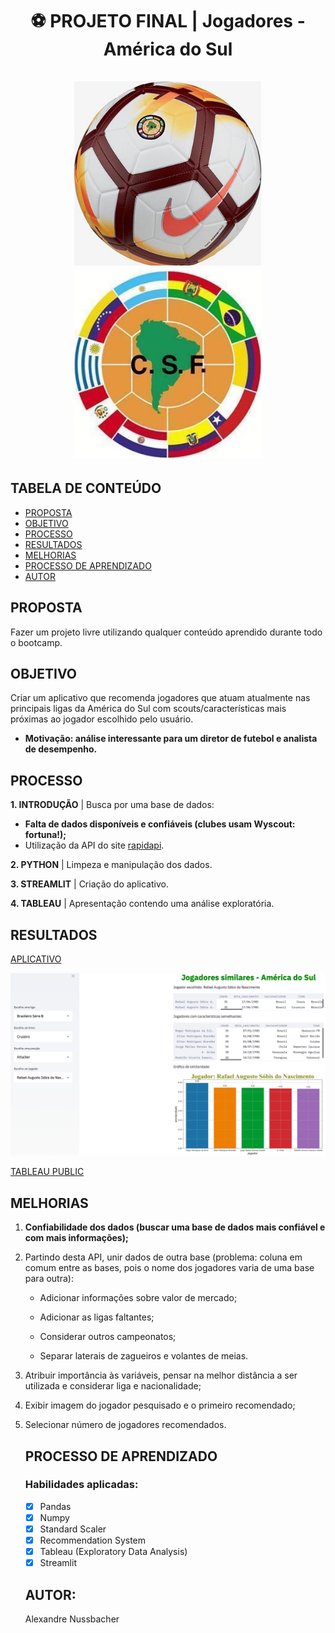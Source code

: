 <h1 align="center"> ⚽ PROJETO FINAL | Jogadores - América do Sul <br></br>
  <img width="300" src="https://github.com/alexandrenussbacher/Ironhack-Projeto_Final/blob/main/imagens/bola.jpg">
  <img width="300" src="https://github.com/alexandrenussbacher/Ironhack-Projeto_Final/blob/main/imagens/conmebol.jpg">
  </h>

## TABELA DE CONTEÚDO

- [PROPOSTA](#proposta)
- [OBJETIVO](#objetivo)
- [PROCESSO](#processo)
- [RESULTADOS](#resultados)
- [MELHORIAS](#melhorias)
- [PROCESSO DE APRENDIZADO](#processo_de_aprendizado)
- [AUTOR](#autor)


<a name="proposta"></a>
## PROPOSTA

Fazer um projeto livre utilizando qualquer conteúdo aprendido durante todo o bootcamp.

<a name="objetivo"></a>
## OBJETIVO

Criar um aplicativo que recomenda jogadores que atuam atualmente nas principais ligas da América do Sul com scouts/características mais próximas ao jogador escolhido pelo usuário.

- **Motivação: análise interessante para um diretor de futebol e analista de desempenho.**

<a name="processo"></a>
## PROCESSO

**1. INTRODUÇÃO** | Busca por uma base de dados:

- **Falta de dados disponíveis e confiáveis (clubes usam Wyscout: fortuna!);**
- Utilização da API do site [rapidapi](https://rapidapi.com/api-sports/api/api-football).

**2. PYTHON** | Limpeza e manipulação dos dados.

**3. STREAMLIT** | Criação do aplicativo.

**4. TABLEAU** | Apresentação contendo uma análise exploratória.

<a name="resultados"></a>
## RESULTADOS

[APLICATIVO](http://localhost:8502/)

<img src="https://github.com/alexandrenussbacher/Ironhack-Projeto_Final/blob/main/imagens/aplicativo.png">

[TABLEAU PUBLIC](https://public.tableau.com/profile/alexandre.nussbacher#!/vizhome/RecomendaodejogadoresAmricadoSul/HISTRIA)

<a name="melhorias"></a>
## MELHORIAS

<ol type="1">
<b><li> Confiabilidade dos dados (buscar uma base de dados mais confiável e com mais informações);</b> </li> <p></p>

<li> Partindo desta API, unir dados de outra base (problema: coluna em comum entre as bases, pois o nome dos jogadores varia de uma base para outra):

  - Adicionar informações sobre valor de mercado;

  - Adicionar as ligas faltantes;

  - Considerar outros campeonatos;

  - Separar laterais de zagueiros e volantes de meias. </li> <p></p>

<li> Atribuir importância às variáveis, pensar na melhor distância a ser utilizada e considerar liga e nacionalidade; </li> <p></p>

<li> Exibir imagem do jogador pesquisado e o primeiro recomendado; </li> <p></p>

<li> Selecionar número de jogadores recomendados. </li> <p></p>

<a name="processo_de_aprendizado"></a>
## PROCESSO DE APRENDIZADO

### Habilidades aplicadas:

- [x] Pandas
- [x] Numpy
- [x] Standard Scaler
- [x] Recommendation System
- [x] Tableau (Exploratory Data Analysis)
- [x] Streamlit

<a name="autor"></a>
## AUTOR:

Alexandre Nussbacher
